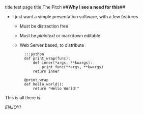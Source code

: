 title
test page title
The Pitch
##__Why I see a need for this__##


* I just want a simple presentation software, with a few features
	* Must be distraction free
	* Must be *plaintext* or markdown editable
	* Web Server based, to distribute




    		:::python
    		def print_wrap(func):
    			def inner(*args, **kwargs):
    				print func(**args, **kwargs)
    			return inner

    		@print_wrap
    		def hello_world():
    			return "Hello World!"




This is all there is



_ENJOY!_

